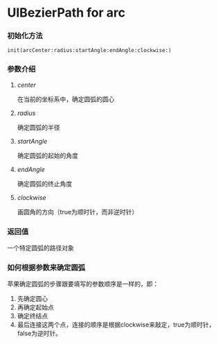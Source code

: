 # UIBezierPath for arc

### 初始化方法

	init(arcCenter:radius:startAngle:endAngle:clockwise:)
	
### 参数介绍

1. *center*
	
	在当前的坐标系中，确定圆弧的圆心
	
2. *radius*

	确定圆弧的半径
	
3. *startAngle*

	确定圆弧的起始的角度
	
4. *endAngle*

	确定圆弧的终止角度
	
5. *clockwise*

	画圆角的方向（true为顺时针，而非逆时针）
	
### 返回值

一个特定圆弧的路径对象

### 如何根据参数来确定圆弧

苹果确定圆弧的步骤跟要填写的参数顺序是一样的，即：

1. 先确定圆心
2. 再确定起始点
3. 确定终结点
4. 最后连接这两个点，连接的顺序是根据clockwise来敲定，true为顺时针，false为逆时针。